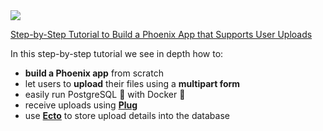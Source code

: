 <img src="https://1o6jjh24p1t92lcqci49qg8a-wpengine.netdna-ssl.com/wp-content/uploads/2019/04/phoenix_uploads.jpg" style="max-width:500px"/>

[Step-by-Step Tutorial to Build a Phoenix App that Supports User Uploads](https://www.poeticoding.com/step-by-step-tutorial-to-build-a-phoenix-app-that-supports-user-uploads) 

In this step-by-step tutorial we see in depth how to:

* **build a Phoenix app** from scratch
* let users to **upload** their files using a **multipart form** 
* easily run PostgreSQL 🐘 with Docker 🐳
* receive uploads using [**Plug**](https://github.com/elixir-plug/plug)
* use [**Ecto**](https://github.com/elixir-ecto/ecto) to store upload details into the database
